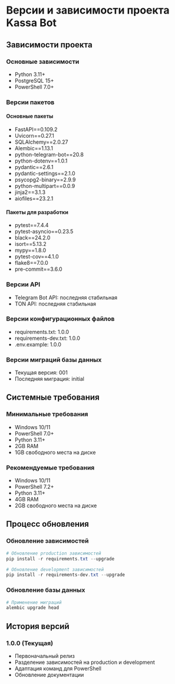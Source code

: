 # Версии и зависимости проекта Kassa Bot

## Зависимости проекта

### Основные зависимости
- Python 3.11+
- PostgreSQL 15+
- PowerShell 7.0+

### Версии пакетов

#### Основные пакеты
- FastAPI==0.109.2
- Uvicorn==0.27.1
- SQLAlchemy==2.0.27
- Alembic==1.13.1
- python-telegram-bot==20.8
- python-dotenv==1.0.1
- pydantic==2.6.1
- pydantic-settings==2.1.0
- psycopg2-binary==2.9.9
- python-multipart==0.0.9
- jinja2==3.1.3
- aiofiles==23.2.1

#### Пакеты для разработки
- pytest==7.4.4
- pytest-asyncio==0.23.5
- black==24.2.0
- isort==5.13.2
- mypy==1.8.0
- pytest-cov==4.1.0
- flake8==7.0.0
- pre-commit==3.6.0

### Версии API
- Telegram Bot API: последняя стабильная
- TON API: последняя стабильная

### Версии конфигурационных файлов
- requirements.txt: 1.0.0
- requirements-dev.txt: 1.0.0
- .env.example: 1.0.0

### Версии миграций базы данных
- Текущая версия: 001
- Последняя миграция: initial

## Системные требования

### Минимальные требования
- Windows 10/11
- PowerShell 7.0+
- Python 3.11+
- 2GB RAM
- 1GB свободного места на диске

### Рекомендуемые требования
- Windows 10/11
- PowerShell 7.2+
- Python 3.11+
- 4GB RAM
- 2GB свободного места на диске

## Процесс обновления

### Обновление зависимостей
```powershell
# Обновление production зависимостей
pip install -r requirements.txt --upgrade

# Обновление development зависимостей
pip install -r requirements-dev.txt --upgrade
```

### Обновление базы данных
```powershell
# Применение миграций
alembic upgrade head
```

## История версий

### 1.0.0 (Текущая)
- Первоначальный релиз
- Разделение зависимостей на production и development
- Адаптация команд для PowerShell
- Обновление документации 